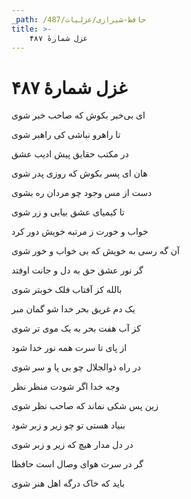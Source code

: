 ```yaml
---
_path: /حافظ-شیرازی/غزلیات/487
title: >-
    غزل شمارهٔ ۴۸۷
---
```

# غزل شمارهٔ ۴۸۷

<div class="b" id="bn1"><div class="m1"><p>ای بی‌خبر بکوش که صاحب خبر شوی</p></div>
<div class="m2"><p>تا راهرو نباشی کی راهبر شوی</p></div></div>
<div class="b" id="bn2"><div class="m1"><p>در مکتب حقایق پیش ادیب عشق</p></div>
<div class="m2"><p>هان ای پسر بکوش که روزی پدر شوی</p></div></div>
<div class="b" id="bn3"><div class="m1"><p>دست از مس وجود چو مردان ره بشوی</p></div>
<div class="m2"><p>تا کیمیای عشق بیابی و زر شوی</p></div></div>
<div class="b" id="bn4"><div class="m1"><p>خواب و خورت ز مرتبه خویش دور کرد</p></div>
<div class="m2"><p>آن گه رسی به خویش که بی خواب و خور شوی</p></div></div>
<div class="b" id="bn5"><div class="m1"><p>گر نور عشق حق به دل و جانت اوفتد</p></div>
<div class="m2"><p>بالله کز آفتاب فلک خوبتر شوی</p></div></div>
<div class="b" id="bn6"><div class="m1"><p>یک دم غریق بحر خدا شو گمان مبر</p></div>
<div class="m2"><p>کز آب هفت بحر به یک موی تر شوی</p></div></div>
<div class="b" id="bn7"><div class="m1"><p>از پای تا سرت همه نور خدا شود</p></div>
<div class="m2"><p>در راه ذوالجلال چو بی پا و سر شوی</p></div></div>
<div class="b" id="bn8"><div class="m1"><p>وجه خدا اگر شودت منظر نظر</p></div>
<div class="m2"><p>زین پس شکی نماند که صاحب نظر شوی</p></div></div>
<div class="b" id="bn9"><div class="m1"><p>بنیاد هستی تو چو زیر و زبر شود</p></div>
<div class="m2"><p>در دل مدار هیچ که زیر و زبر شوی</p></div></div>
<div class="b" id="bn10"><div class="m1"><p>گر در سرت هوای وصال است حافظا</p></div>
<div class="m2"><p>باید که خاک درگه اهل هنر شوی</p></div></div>
